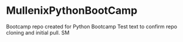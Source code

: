 # MullenixPythonBootCamp
Bootcamp repo created for Python Bootcamp
Test text to confirm repo cloning and initial pull. SM
